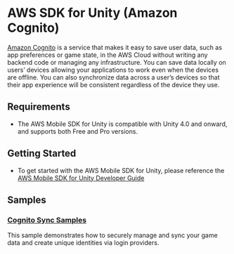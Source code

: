 # AWS SDK for Unity (Amazon Cognito)

[Amazon Cognito](http://aws.amazon.com/cognito/) is a service that makes it easy to save user data, such as app preferences or game state, in the AWS Cloud without writing any backend code or managing any infrastructure. You can save data locally on users’ devices allowing your applications to work even when the devices are offline. You can also synchronize data across a user’s devices so that their app experience will be consistent regardless of the device they use.

## Requirements

* The AWS Mobile SDK for Unity is compatible with Unity 4.0 and onward, and supports both Free and Pro versions.


## Getting Started

* To get started with the AWS Mobile SDK for Unity, please reference the [AWS Mobile SDK for Unity Developer Guide](http://docs.aws.amazon.com/mobile/sdkforunity/developerguide)

## Samples

### [Cognito Sync Samples](https://github.com/awslabs/aws-sdk-unity-samples)

This sample demonstrates how to securely manage and sync your game data and create unique identities via login providers.


